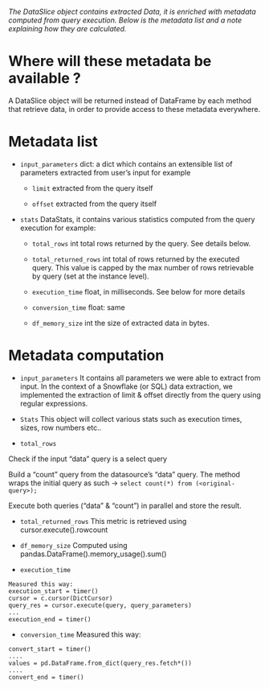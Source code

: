 *The DataSlice object contains extracted Data, it is enriched with metadata computed from query execution. Below is the metadata list and a note explaining how they are calculated.*


# Where will these metadata be available ? 
A DataSlice object will be returned  instead of DataFrame by each method that retrieve data, in order to provide access to these metadata everywhere. 

# Metadata list
* `input_parameters` dict: a dict which contains an extensible list of parameters extracted from user’s input for example

    * `limit` extracted from the query itself

    * `offset` extracted from the query itself

* `stats` DataStats, it contains various statistics computed from the query execution for example:

    * `total_rows` int total rows returned by the query. See details below.
    
    * `total_returned_rows` int total of rows returned by the executed query. This value is capped by the max number of rows retrievable by query (set at the instance level).

    * `execution_time` float, in milliseconds. See below for more details

    * `conversion_time` float: same

    * `df_memory_size` int the size of extracted data in bytes.

# Metadata computation
* `input_parameters`
It contains all parameters we were able to extract from input. In the context of a Snowflake (or SQL) data extraction, we implemented the extraction of limit & offset directly from the query using regular expressions.

* `Stats`
This object will collect various stats such as execution times, sizes, row numbers etc..

* `total_rows`

Check if the input “data” query is a select query

Build a “count” query from the datasource’s “data” query. The method wraps the initial query as such → `select count(*) from (<original-query>);`

Execute both queries (“data” & “count”) in parallel and store the result.

* `total_returned_rows`
This metric is retrieved using cursor.execute().rowcount 

* `df_memory_size`
Computed using pandas.DataFrame().memory_usage().sum() 

* `execution_time`
```
Measured this way:
execution_start = timer()
cursor = c.cursor(DictCursor)
query_res = cursor.execute(query, query_parameters)
...
execution_end = timer()
```
* `conversion_time`
Measured this way:
```
convert_start = timer()
....
values = pd.DataFrame.from_dict(query_res.fetch*())
....
convert_end = timer()
```
